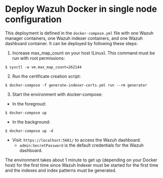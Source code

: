# Deploy Wazuh Docker in single node configuration

This deployment is defined in the `docker-compose.yml` file with one Wazuh manager containers, one Wazuh indexer containers, and one Wazuh dashboard container. It can be deployed by following these steps: 

1) Increase max_map_count on your host (Linux). This command must be run with root permissions:
```
$ sysctl -w vm.max_map_count=262144
```
2) Run the certificate creation script:
```
$ docker-compose -f generate-indexer-certs.yml run --rm generator
```
3) Start the environment with docker-compose:

- In the foregroud:
```
$ docker-compose up
```
- In the background:
```
$ docker-compose up -d
```

- Visit: `https://localhost:5601/` to access the Wazuh dashboard.
    - `admin:SecretPassword` is the default credentials for the Wazuh dashboard.

The environment takes about 1 minute to get up (depending on your Docker host) for the first time since Wazuh Indexer must be started for the first time and the indexes and index patterns must be generated.

